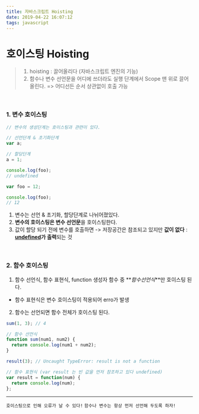 ```yaml
---
title: 자바스크립트 Hoisting
date: 2019-04-22 16:07:12
tags: javascript
---
```


# 호이스팅 Hoisting

> 1. hoisting : 끌어올리다 (자바스크립트 엔진의 기능)
> 2. 함수나 변수 선언문을 어디에 쓰더라도 실행 단계에서 Scope 맨 위로 끌어올린다. => 어디선든 순서 상관없이 호출 가능

<br>

### 1. 변수 호이스팅

```js
// 변수의 생성단계는 호이스팅과 관련이 있다.

// 선언단계 & 초기화단계
var a;

// 할당단계
a = 1;
```

```js
console.log(foo);
// undefined

var foo = 12;

console.log(foo);
// 12
```

1. 변수는 선언 & 초기화, 할당단계로 나뉘어졌있다.
2. **변수의 호이스팅은 변수 선언문**을 호이스팅한다.
3. 값이 할당 되기 전에 변수를 호출하면
   -> 저장공간은 참조되고 있지만 **값이 없다** : **<u>undefined</u>가 출력**되는 것

<br>

### 2. 함수 호이스팅

1. 함수 선언식, 함수 표현식, function 생성자 함수 중 **_함수선언식_**만 호이스팅 된다.

- 함수 표현식은 변수 호이스팅이 적용되어 erro가 발생

2. 함수는 선언되면 함수 전체가 호이스팅 된다.

```js
sum(1, 3); // 4

// 함수 선언식
function sum(num1, num2) {
  return console.log(num1 + num2);
}

result(3); // Uncaught TypeError: result is not a function

// 함수 표현식 (var result 는 빈 값을 먼저 참조하고 있다 undefined)
var result = function(num) {
  return console.log(num);
};
```

---

`호이스팅으로 인해 오류가 날 수 있다!`
`함수나 변수는 항상 먼저 선언해 두도록 하자!`
